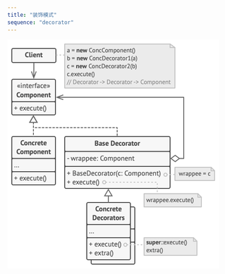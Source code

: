 ```yaml
---
title: "装饰模式"
sequence: "decorator"
---
```


![](/assets/images/design-pattern/diagrams/decorator-structure.png)

